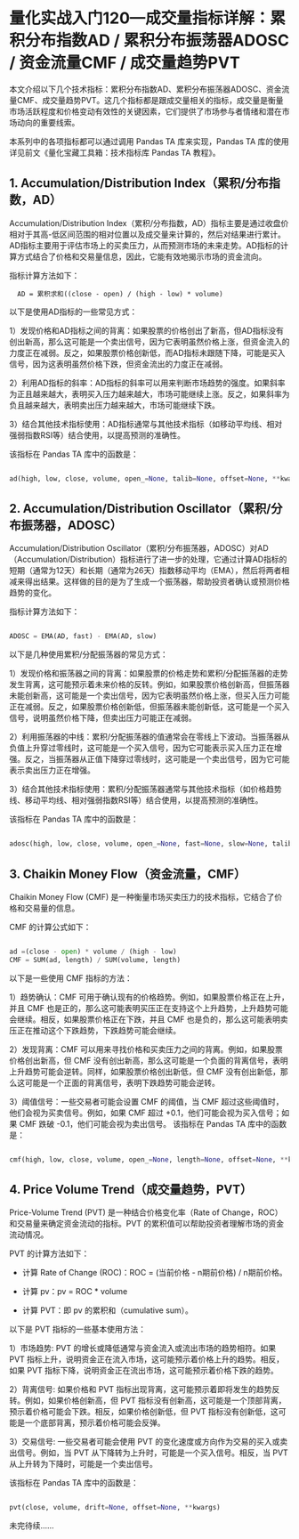 # 量化实战入门120—成交量指标详解：累积分布指数AD / 累积分布振荡器ADOSC / 资金流量CMF / 成交量趋势PVT 

本文介绍以下几个技术指标：累积分布指数AD、累积分布振荡器ADOSC、资金流量CMF、成交量趋势PVT。这几个指标都是跟成交量相关的指标，成交量是衡量市场活跃程度和价格变动有效性的关键因素，它们提供了市场参与者情绪和潜在市场动向的重要线索。

本系列中的各项指标都可以通过调用 Pandas TA 库来实现，Pandas TA 库的使用详见前文《量化宝藏工具箱：技术指标库 Pandas TA 教程》。
## 1. Accumulation/Distribution Index（累积/分布指数，AD）
Accumulation/Distribution Index（累积/分布指数，AD）指标主要是通过收盘价相对于其高-低区间范围的相对位置以及成交量来计算的，然后对结果进行累计。AD指标主要用于评估市场上的买卖压力，从而预测市场的未来走势。AD指标的计算方式结合了价格和交易量信息，因此，它能有效地揭示市场的资金流向。

指标计算方法如下：

      AD = 累积求和((close - open) / (high - low) * volume)


以下是使用AD指标的一些常见方式：

1）发现价格和AD指标之间的背离：如果股票的价格创出了新高，但AD指标没有创出新高，那么这可能是一个卖出信号，因为它表明虽然价格上涨，但资金流入的力度正在减弱。反之，如果股票价格创新低，而AD指标未跟随下降，可能是买入信号，因为这表明虽然价格下跌，但资金流出的力度正在减弱。

2）利用AD指标的斜率：AD指标的斜率可以用来判断市场趋势的强度。如果斜率为正且越来越大，表明买入压力越来越大，市场可能继续上涨。反之，如果斜率为负且越来越大，表明卖出压力越来越大，市场可能继续下跌。

3）结合其他技术指标使用：AD指标通常与其他技术指标（如移动平均线、相对强弱指数RSI等）结合使用，以提高预测的准确性。

该指标在 Pandas TA 库中的函数是：

```python 

ad(high, low, close, volume, open_=None, talib=None, offset=None, **kwargs)

```

## 2. Accumulation/Distribution Oscillator（累积/分布振荡器，ADOSC）
Accumulation/Distribution Oscillator（累积/分布振荡器，ADOSC）对AD（Accumulation/Distribution）指标进行了进一步的处理，它通过计算AD指标的短期（通常为12天）和长期（通常为26天）指数移动平均（EMA），然后将两者相减来得出结果。这样做的目的是为了生成一个振荡器，帮助投资者确认或预测价格趋势的变化。

指标计算方法如下：

```python 

ADOSC = EMA(AD, fast) - EMA(AD, slow)

```

以下是几种使用累积/分配振荡器的常见方式：

1）发现价格和振荡器之间的背离：如果股票的价格走势和累积/分配振荡器的走势发生背离，这可能预示着未来价格的反转。例如，如果股票价格创新高，但振荡器未能创新高，这可能是一个卖出信号，因为它表明虽然价格上涨，但买入压力可能正在减弱。反之，如果股票价格创新低，但振荡器未能创新低，这可能是一个买入信号，说明虽然价格下降，但卖出压力可能正在减弱。

2）利用振荡器的中线：累积/分配振荡器的值通常会在零线上下波动。当振荡器从负值上升穿过零线时，这可能是一个买入信号，因为它可能表示买入压力正在增强。反之，当振荡器从正值下降穿过零线时，这可能是一个卖出信号，因为它可能表示卖出压力正在增强。

3）结合其他技术指标使用：累积/分配振荡器通常与其他技术指标（如价格趋势线、移动平均线、相对强弱指数RSI等）结合使用，以提高预测的准确性。

该指标在 Pandas TA 库中的函数是：

```python 

adosc(high, low, close, volume, open_=None, fast=None, slow=None, talib=None, offset=None, **kwargs)

```

## 3. Chaikin Money Flow（资金流量，CMF）

Chaikin Money Flow (CMF) 是一种衡量市场买卖压力的技术指标，它结合了价格和交易量的信息。

CMF 的计算公式如下：

```python 

ad =(close - open) * volume / (high - low)
CMF = SUM(ad, length) / SUM(volume, length)

```

以下是一些使用 CMF 指标的方法：

1）趋势确认：CMF 可用于确认现有的价格趋势。例如，如果股票价格正在上升，并且 CMF 也是正的，那么这可能表明买压正在支持这个上升趋势，上升趋势可能会继续。相反，如果股票价格正在下跌，并且 CMF 也是负的，那么这可能表明卖压正在推动这个下跌趋势，下跌趋势可能会继续。

2）发现背离：CMF 可以用来寻找价格和买卖压力之间的背离。例如，如果股票价格创出新高，但 CMF 没有创出新高，那么这可能是一个负面的背离信号，表明上升趋势可能会逆转。同样，如果股票价格创出新低，但 CMF 没有创出新低，那么这可能是一个正面的背离信号，表明下跌趋势可能会逆转。

3）阈值信号：一些交易者可能会设置 CMF 的阈值，当 CMF 超过这些阈值时，他们会视为买卖信号。例如，如果 CMF 超过 +0.1，他们可能会视为买入信号；如果 CMF 跌破 -0.1，他们可能会视为卖出信号。
该指标在 Pandas TA 库中的函数是：

```python 

cmf(high, low, close, volume, open_=None, length=None, offset=None, **kwargs)

```

## 4. Price Volume Trend（成交量趋势，PVT）
Price-Volume Trend (PVT) 是一种结合价格变化率（Rate of Change，ROC）和交易量来确定资金流动的指标。PVT 的累积值可以帮助投资者理解市场的资金流动情况。

PVT 的计算方法如下：

- 计算 Rate of Change (ROC)：ROC = (当前价格 - n期前价格) / n期前价格。

- 计算 pv：pv = ROC * volume

- 计算 PVT：即 pv 的累积和（cumulative sum）。

以下是 PVT 指标的一些基本使用方法：

1）市场趋势: PVT 的增长或降低通常与资金流入或流出市场的趋势相符。如果 PVT 指标上升，说明资金正在流入市场，这可能预示着价格上升的趋势。相反，如果 PVT 指标下降，说明资金正在流出市场，这可能预示着价格下跌的趋势。

2）背离信号: 如果价格和 PVT 指标出现背离，这可能预示着即将发生的趋势反转。例如，如果价格创新高，但 PVT 指标没有创新高，这可能是一个顶部背离，预示着价格可能会下跌。相反，如果价格创新低，但 PVT 指标没有创新低，这可能是一个底部背离，预示着价格可能会反弹。

3）交易信号: 一些交易者可能会使用 PVT 的变化速度或方向作为交易的买入或卖出信号。例如，当 PVT 从下降转为上升时，可能是一个买入信号。相反，当 PVT 从上升转为下降时，可能是一个卖出信号。

该指标在 Pandas TA 库中的函数是：

```python 

pvt(close, volume, drift=None, offset=None, **kwargs)

```

未完待续……